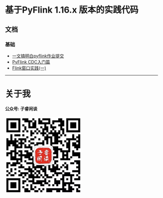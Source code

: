# 基于PyFlink 1.16.x 版本的实践代码
## 文档
### 基础
- [一文搞明白pyflink作业提交](https://mp.weixin.qq.com/s?__biz=MzU3Njc2MjAyNg==&mid=2247486860&idx=1&sn=8c1135173ea314a7c4adfa32636a395d&chksm=fd0fb449ca783d5fd1b606e5384f70edb1f7c885066af75e5029d8c5be89c7832381bae89fc6&scene=178&cur_album_id=1690280491406376964#rd "一文搞明白pyflink作业提交")
- [PyFlink CDC入门篇](https://mp.weixin.qq.com/s?__biz=MzU3Njc2MjAyNg==&mid=2247486985&idx=1&sn=5e7b39d4df1573243e1a7332da964eff&chksm=fd0fb7ccca783eda8b23ca722456485639dc8b344a14968ca113c53937b44d1257d3dc207f7b&scene=178&cur_album_id=1690280491406376964#rd "PyFlink CDC入门篇")
- [Flink窗口实践(一)](https://mp.weixin.qq.com/s?__biz=MzU3Njc2MjAyNg==&mid=2247487023&idx=1&sn=14b9d62d4c89433e27134371c82f1718&chksm=fd0fb7eaca783efcdce6008a80d348fa969dfec1735d932e44d574a7af0d78a37ee029a52494&scene=178&cur_album_id=1690280491406376964#rd "Flink窗口实践(一)")


---
# 关于我
#### 公众号: 子睿闲谈
<img src="./static/weixin.png" alt="公众号二维码" width="50%" height="50%" />
